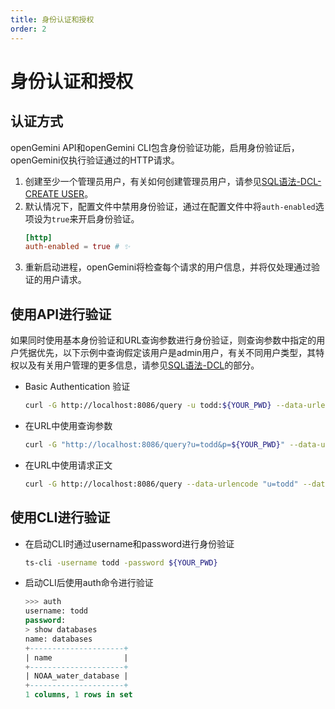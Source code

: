 ```yaml
---
title: 身份认证和授权
order: 2
---
```



# 身份认证和授权

## 认证方式
openGemini API和openGemini CLI包含身份验证功能，启用身份验证后，openGemini仅执行验证通过的HTTP请求。

1. 创建至少一个管理员用户，有关如何创建管理员用户，请参见[SQL语法-DCL-CREATE USER](../geminiql/sql_syntax/DCL/create_user.md)。
2. 默认情况下，配置文件中禁用身份验证，通过在配置文件中将`auth-enabled`选项设为`true`来开启身份验证。
    ```toml
    [http]  
    auth-enabled = true # ✨
    ```
3. 重新启动进程，openGemini将检查每个请求的用户信息，并将仅处理通过验证的用户请求。

## 使用API进行验证
如果同时使用基本身份验证和URL查询参数进行身份验证，则查询参数中指定的用户凭据优先，以下示例中查询假定该用户是admin用户，有关不同用户类型，其特权以及有关用户管理的更多信息，请参见[SQL语法-DCL]((../geminiql/sql_syntax/DCL))的部分。
* Basic Authentication 验证
    
    ```bash
    curl -G http://localhost:8086/query -u todd:${YOUR_PWD} --data-urlencode "q=SHOW DATABASES"
    ```
    
* 在URL中使用查询参数
    ```bash
    curl -G "http://localhost:8086/query?u=todd&p=${YOUR_PWD}" --data-urlencode "q=SHOW DATABASES"
    ```
    
* 在URL中使用请求正文
    ```bash
    curl -G http://localhost:8086/query --data-urlencode "u=todd" --data-urlencode "p=${YOUR_PWD}" --data-urlencode "q=SHOW DATABASES"
    ```
## 使用CLI进行验证
* 在启动CLI时通过username和password进行身份验证
    ```bash
    ts-cli -username todd -password ${YOUR_PWD}
    ```
* 启动CLI后使用auth命令进行验证
    ```sql
    >>> auth
    username: todd  
    password:  
    > show databases 
    name: databases
    +---------------------+
    | name                |
    +---------------------+
    | NOAA_water_database |
    +---------------------+
    1 columns, 1 rows in set
    ```